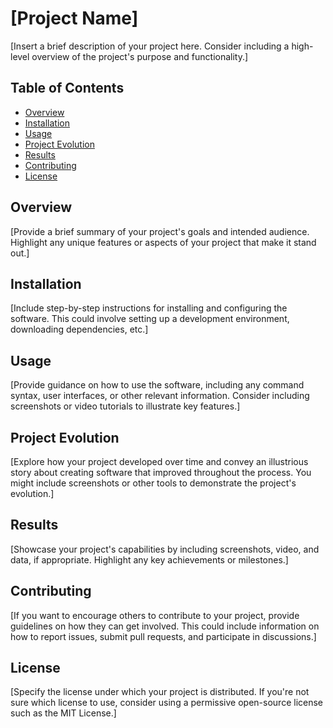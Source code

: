 # [Project Name]

[Insert a brief description of your project here. Consider including a high-level overview of the project's purpose and functionality.]

## Table of Contents

- [Overview](#overview)
- [Installation](#installation)
- [Usage](#usage)
- [Project Evolution](#project-evolution)
- [Results](#results)
- [Contributing](#contributing)
- [License](#license)

## Overview

[Provide a brief summary of your project's goals and intended audience. Highlight any unique features or aspects of your project that make it stand out.]

## Installation

[Include step-by-step instructions for installing and configuring the software. This could involve setting up a development environment, downloading dependencies, etc.]

## Usage

[Provide guidance on how to use the software, including any command syntax, user interfaces, or other relevant information. Consider including screenshots or video tutorials to illustrate key features.]

## Project Evolution

[Explore how your project developed over time and convey an illustrious story about creating software that improved throughout the process. You might include screenshots or other tools to demonstrate the project's evolution.]

## Results

[Showcase your project's capabilities by including screenshots, video, and data, if appropriate. Highlight any key achievements or milestones.]

## Contributing

[If you want to encourage others to contribute to your project, provide guidelines on how they can get involved. This could include information on how to report issues, submit pull requests, and participate in discussions.]

## License

[Specify the license under which your project is distributed. If you're not sure which license to use, consider using a permissive open-source license such as the MIT License.]
